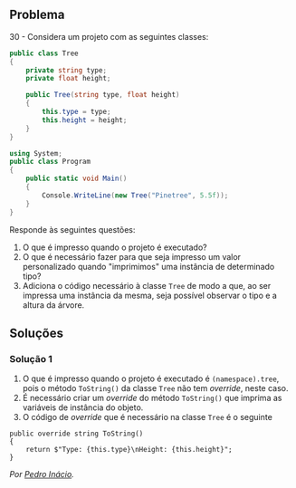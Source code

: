 ## Problema

30 - Considera um projeto com as seguintes classes:

```cs
public class Tree
{
    private string type;
    private float height;

    public Tree(string type, float height)
    {
        this.type = type;
        this.height = height;
    }
}
```

```cs
using System;
public class Program
{
    public static void Main()
    {
        Console.WriteLine(new Tree("Pinetree", 5.5f));
    }
}
```

Responde às seguintes questões:

1. O que é impresso quando o projeto é executado?
2. O que é necessário fazer para que seja impresso um valor personalizado
   quando "imprimimos" uma instância de determinado tipo?
3. Adiciona o código necessário à classe `Tree` de modo a que, ao ser impressa
   uma instância da mesma, seja possível observar o tipo e a altura da árvore.

## Soluções

### Solução 1

1. O que é impresso quando o projeto é executado é `(namespace).tree`,
pois o método `ToString()` da classe `Tree` não tem _override_, neste caso.
2. É necessário criar um _override_ do método `ToString()` que imprima as
variáveis de instância do objeto.
3. O código de _override_ que é necessário na classe `Tree` é o seguinte
```
public override string ToString()
{
    return $"Type: {this.type}\nHeight: {this.height}";
}
```

*Por [Pedro Inácio](https://github.com/PmaiWoW).*